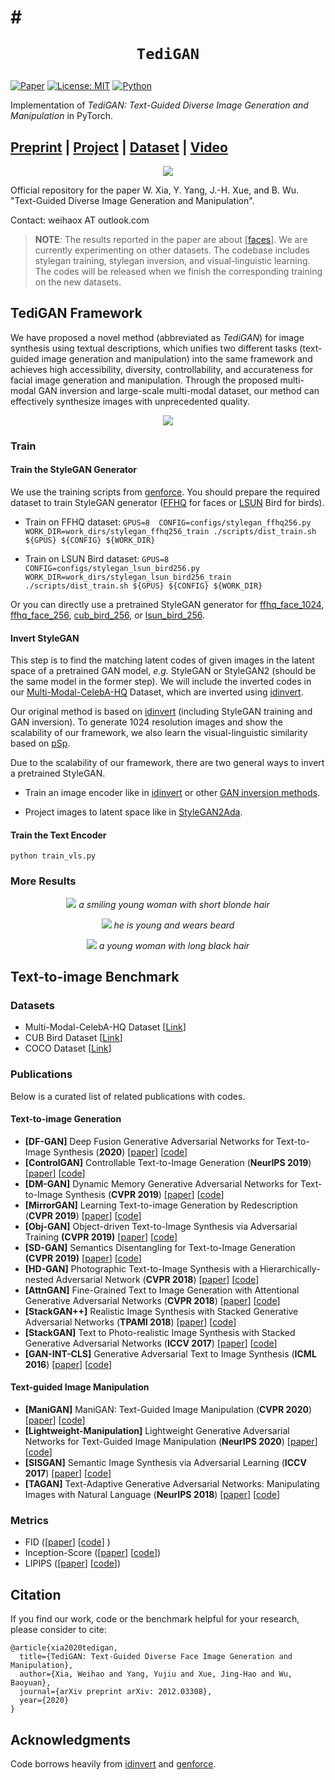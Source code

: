 # # <p align=center>`TediGAN`</p>

[![Paper](http://img.shields.io/badge/paper-arxiv.2010.04513-green.svg)](https://arxiv.org/abs/2012.03308)
[![License: MIT](https://img.shields.io/badge/License-MIT-green.svg)](https://opensource.org/licenses/MIT)
[![Python](https://img.shields.io/badge/made%20with-python-green.svg?style=flat)](https://www.python.org/)

Implementation of *TediGAN: Text-Guided Diverse Image Generation and Manipulation* in PyTorch.

## [Preprint](https://arxiv.org/abs/2012.03308) | [Project](https://xiaweihao.com/projects/tedigan/) | [Dataset](https://github.com/weihaox/Multi-Modal-CelebA-HQ) | [Video](https://youtu.be/L8Na2f5viAM)

<p align="center">
<img src="/asserts/teaser.jpg"/>
</p>

Official repository for the paper W. Xia, Y. Yang, J.-H. Xue, and B. Wu. "Text-Guided Diverse Image Generation and Manipulation". 

Contact: weihaox AT outlook.com

> **NOTE**: The results reported in the paper are about [[faces](https://github.com/weihaox/Multi-Modal-CelebA-HQ)]. We are currently experimenting on other datasets. The codebase includes stylegan training, stylegan inversion, and visual-linguistic learning. The codes will be released when we finish the corresponding training on the new datasets.

## TediGAN Framework

We have proposed a novel method (abbreviated as *TediGAN*) for image synthesis using textual descriptions, which unifies two different tasks (text-guided image generation and manipulation) into the same framework and achieves high accessibility, diversity, controllability, and accurateness for facial image generation and manipulation. Through the proposed multi-modal GAN inversion and large-scale multi-modal dataset, our method can effectively synthesize images with unprecedented quality. 

<p align="center">
<img src="/asserts/control_mechanism.jpg"/>
</p>

### Train

#### Train the StyleGAN Generator

We use the training scripts from [genforce](https://github.com/genforce/genforce). You should prepare the required dataset to train StyleGAN generator ([FFHQ](https://github.com/NVlabs/ffhq-dataset) for faces or [LSUN](https://github.com/fyu/lsun) Bird for birds).

- Train on FFHQ dataset:
`
GPUS=8 
CONFIG=configs/stylegan_ffhq256.py
WORK_DIR=work_dirs/stylegan_ffhq256_train
./scripts/dist_train.sh ${GPUS} ${CONFIG} ${WORK_DIR}
`

- Train on LSUN Bird dataset:
`
GPUS=8 
CONFIG=configs/stylegan_lsun_bird256.py
WORK_DIR=work_dirs/stylegan_lsun_bird256_train
./scripts/dist_train.sh ${GPUS} ${CONFIG} ${WORK_DIR}
`

Or you can directly use a pretrained StyleGAN generator for [ffhq_face_1024](https://mycuhk-my.sharepoint.com/:u:/g/personal/1155082926_link_cuhk_edu_hk/EdfMxgb0hU9BoXwiR3dqYDEBowCSEF1IcsW3n4kwfoZ9OQ?e=VwIV58&download=1), [ffhq_face_256](https://mycuhk-my.sharepoint.com/:u:/g/personal/1155082926_link_cuhk_edu_hk/ES-NAUCC2qdHg87BftvlBiQBVpbJ8-005Q4TNr5KrOxQEw?e=00AnWt&download=1), [cub_bird_256](), or [lsun_bird_256]().

#### Invert StyleGAN

This step is to find the matching latent codes of given images in the latent space of a pretrained GAN model, *e.g.* StyleGAN or StyleGAN2 (should be the same model in the former step). We will include the inverted codes in our [Multi-Modal-CelebA-HQ](https://github.com/weihaox/Multi-Modal-CelebA-HQ) Dataset, which are inverted using [idinvert](https://github.com/genforce/idinvert_pytorch).

Our original method is based on [idinvert](https://github.com/genforce/idinvert_pytorch) (including StyleGAN training and GAN inversion). To generate 1024 resolution images and show the scalability of our framework, we also learn the visual-linguistic similarity based on [pSp](https://github.com/eladrich/pixel2style2pixel).

Due to the scalability of our framework, there are two general ways to invert a pretrained StyleGAN. 

- Train an image encoder like in [idinvert](https://github.com/genforce/idinvert_pytorch) or other [GAN inversion methods](https://github.com/weihaox/awesome-image-translation/blob/master/awesome-gan-inversion.md).

- Project images to latent space like in [StyleGAN2Ada](https://github.com/NVlabs/stylegan2-ada#projecting-images-to-latent-space).

#### Train the Text Encoder

`
python train_vls.py
`

### More Results

<p align="center">
<img src="/asserts/results/high-res-gene.png"/> 
<i>a smiling young woman with short blonde hair</i>
</p>
<p align="center">
<img src="/asserts/results/high-res-lab.png"/>
<i>he is young and wears beard</i>
</p>
<p align="center">
<img src="/asserts/results/high-res-skt.png"/> 
<i>a young woman with long black hair</i>
</p>

## Text-to-image Benchmark

### Datasets

- Multi-Modal-CelebA-HQ Dataset [[Link](https://github.com/weihaox/Multi-Modal-CelebA-HQ)]
- CUB Bird Dataset [[Link](http://www.vision.caltech.edu/visipedia/CUB-200-2011.html)]
- COCO Dataset [[Link](http://cocodataset.org)]

### Publications

Below is a curated list of related publications with codes.

#### Text-to-image Generation

- <a name="DF-GAN"></a> **[DF-GAN]** Deep Fusion Generative Adversarial Networks for Text-to-Image Synthesis (**2020**) [[paper](https://arxiv.org/pdf/2008.05865)] [[code](https://github.com/tobran/DF-GAN)]
- <a name="ControlGAN"></a> **[ControlGAN]** Controllable Text-to-Image Generation (**NeurIPS 2019**) [[paper](https://papers.nips.cc/paper/8480-controllable-text-to-image-generation.pdf)] [[code](https://github.com/mrlibw/ControlGAN)]
- <a name="DM-GAN"></a> **[DM-GAN]** Dynamic Memory Generative Adversarial Networks for Text-to-Image Synthesis (**CVPR 2019**) [[paper](https://arxiv.org/abs/1904.01310)] [[code](https://github.com/MinfengZhu/DM-GAN)]
- <a name="MirrorGAN"></a> **[MirrorGAN]** Learning Text-to-image Generation by Redescription (**CVPR 2019**) [[paper](https://arxiv.org/abs/1903.05854)] [[code](https://github.com/qiaott/MirrorGAN)]
- <a name=""></a>**[Obj-GAN]** Object-driven Text-to-Image Synthesis via Adversarial Training **(CVPR 2019)** [[paper](https://arxiv.org/abs/1902.10740)] [[code](https://github.com/jamesli1618/Obj-GAN)]
- <a name="SD-GAN"></a> **[SD-GAN]** Semantics Disentangling for Text-to-Image Generation **(CVPR 2019)** [[paper](https://arxiv.org/abs/1904.01480)] [[code](https://github.com/gjyin91/SDGAN)]
- <a name="HD-GAN"></a> **[HD-GAN]** Photographic Text-to-Image Synthesis with a Hierarchically-nested Adversarial Network (**CVPR 2018**) [[paper](https://arxiv.org/pdf/1802.09178.pdf)] [[code](https://github.com/ypxie/HDGan)]
- <a name="AttnGAN"></a> **[AttnGAN]** Fine-Grained Text to Image Generation with Attentional Generative Adversarial Networks (**CVPR 2018**) [[paper](https://arxiv.org/abs/1711.10485)] [[code](https://github.com/taoxugit/AttnGAN)]
- <a name="StackGAN++"></a> **[StackGAN++]** Realistic Image Synthesis with Stacked Generative Adversarial Networks (**TPAMI 2018**) [[paper](https://github.com/hanzhanggit/StackGAN-v2)] [[code](https://github.com/hanzhanggit/StackGAN-v2)]
- <a name="StackGAN"></a> **[StackGAN]** Text to Photo-realistic Image Synthesis with Stacked Generative Adversarial Networks (**ICCV 2017**) [[paper](https://arxiv.org/abs/1710.10916)] [[code](https://github.com/hanzhanggit/StackGAN)]
- <a name="GAN-INT-CLS"></a> **[GAN-INT-CLS]** Generative Adversarial Text to Image Synthesis (**ICML 2016**) [[paper](https://arxiv.org/abs/1605.05396)] [[code](https://github.com/reedscot/icml2016)]

#### Text-guided Image Manipulation

- <a name="ManiGAN"></a> **[ManiGAN]** ManiGAN: Text-Guided Image Manipulation
 (**CVPR 2020**) [[paper](https://arxiv.org/abs/1912.06203)] [[code](https://github.com/mrlibw/ManiGAN)]
- <a name="Lightweight-Manipulation"></a> **[Lightweight-Manipulation]** Lightweight Generative Adversarial Networks for Text-Guided Image Manipulation (**NeurIPS 2020**) [[paper](https://arxiv.org/abs/2010.12136)] [[code](https://github.com/mrlibw/Lightweight-Manipulation)]
- <a name="SISGAN"></a> **[SISGAN]** Semantic Image Synthesis via Adversarial Learning (**ICCV 2017**) [[paper](https://arxiv.org/abs/1707.06873)] [[code](https://github.com/woozzu/dong_iccv_2017)]
- <a name="TAGAN"></a> **[TAGAN]** Text-Adaptive Generative Adversarial Networks: Manipulating Images with Natural Language (**NeurIPS 2018**) [[paper](https://arxiv.org/abs/1810.11919)] [[code](https://github.com/woozzu/tagan)]

### Metrics

- FID ([[paper](https://arxiv.org/abs/1706.08500)] [[code](https://github.com/bioinf-jku/TTUR)] )
- Inception-Score ([[paper](https://arxiv.org/abs/1606.03498)] [[code](https://github.com/hanzhanggit/StackGAN-inception-model)])
- LIPIPS ([[paper](https://arxiv.org/abs/1801.03924)] [[code](https://www.github.com/richzhang/PerceptualSimilarity)])

## Citation

If you find our work, code or the benchmark helpful for your research, please consider to cite:

```
@article{xia2020tedigan,
  title={TediGAN: Text-Guided Diverse Face Image Generation and Manipulation},
  author={Xia, Weihao and Yang, Yujiu and Xue, Jing-Hao and Wu, Baoyuan},
  journal={arXiv preprint arXiv: 2012.03308},
  year={2020}
}
```
## Acknowledgments

Code borrows heavily from [idinvert](https://github.com/genforce/idinvert_pytorch) and [genforce](https://github.com/genforce/genforce).